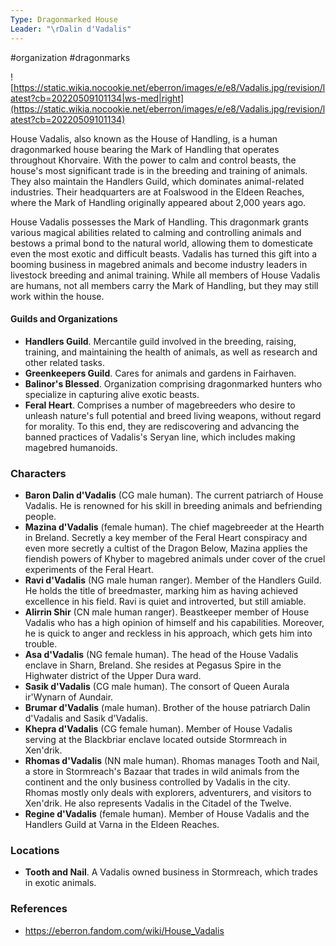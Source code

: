 ```yaml
---
Type: Dragonmarked House
Leader: "\rDalin d'Vadalis"
---
```

 #organization #dragonmarks 

![https://static.wikia.nocookie.net/eberron/images/e/e8/Vadalis.jpg/revision/latest?cb=20220509101134|ws-med|right](https://static.wikia.nocookie.net/eberron/images/e/e8/Vadalis.jpg/revision/latest?cb=20220509101134)

House Vadalis, also known as the House of Handling, is a human dragonmarked house bearing the Mark of Handling that operates throughout Khorvaire. With the power to calm and control beasts, the house's most significant trade is in the breeding and training of animals. They also maintain the Handlers Guild, which dominates animal-related industries. Their headquarters are at Foalswood in the Eldeen Reaches, where the Mark of Handling originally appeared about 2,000 years ago.

House Vadalis possesses the Mark of Handling. This dragonmark grants various magical abilities related to calming and controlling animals and bestows a primal bond to the natural world, allowing them to domesticate even the most exotic and difficult beasts. Vadalis has turned this gift into a booming business in magebred animals and become industry leaders in livestock breeding and animal training. While all members of House Vadalis are humans, not all members carry the Mark of Handling, but they may still work within the house.

#### Guilds and Organizations

* **Handlers Guild**. Mercantile guild involved in the breeding, raising, training, and maintaining the health of animals, as well as research and other related tasks.
* **Greenkeepers Guild**. Cares for animals and gardens in Fairhaven.
* **Balinor's Blessed**. Organization comprising dragonmarked hunters who specialize in capturing alive exotic beasts.
* **Feral Heart**. Comprises a number of magebreeders who desire to unleash nature's full potential and breed living weapons, without regard for morality. To this end, they are rediscovering and advancing the banned practices of Vadalis's Seryan line, which includes making magebred humanoids.

### Characters

* **Baron Dalin d'Vadalis** (CG male human). The current patriarch of House Vadalis. He is renowned for his skill in breeding animals and befriending people.
* **Mazina d'Vadalis** (female human). The chief magebreeder at the Hearth in Breland. Secretly a key member of the Feral Heart conspiracy and even more secretly a cultist of the Dragon Below, Mazina applies the fiendish powers of Khyber to magebred animals under cover of the cruel experiments of the Feral Heart.
* **Ravi d'Vadalis** (NG male human ranger). Member of the Handlers Guild. He holds the title of breedmaster, marking him as having achieved excellence in his field. Ravi is quiet and introverted, but still amiable.
* **Alirrin Shir** (CN male human ranger). Beastkeeper member of House Vadalis who has a high opinion of himself and his capabilities. Moreover, he is quick to anger and reckless in his approach, which gets him into trouble.
* **Asa d'Vadalis** (NG female human). The head of the House Vadalis enclave in Sharn, Breland. She resides at Pegasus Spire in the Highwater district of the Upper Dura ward.
* **Sasik d'Vadalis** (CG male human). The consort of Queen Aurala ir'Wynarn of Aundair.
* **Brumar d'Vadalis** (male human). Brother of the house patriarch Dalin d'Vadalis and Sasik d'Vadalis.
* **Khepra d'Vadalis** (CG female human). Member of House Vadalis serving at the Blackbriar enclave located outside Stormreach in Xen'drik.
* **Rhomas d'Vadalis** (NN male human). Rhomas manages Tooth and Nail, a store in Stormreach's Bazaar that trades in wild animals from the continent and the only business controlled by Vadalis in the city. Rhomas mostly only deals with explorers, adventurers, and visitors to Xen'drik. He also represents Vadalis in the Citadel of the Twelve.
* **Regine d'Vadalis** (female human). Member of House Vadalis and the Handlers Guild at Varna in the Eldeen Reaches.

### Locations

* **Tooth and Nail**. A Vadalis owned business in Stormreach, which trades in exotic animals.

### References

* https://eberron.fandom.com/wiki/House_Vadalis
